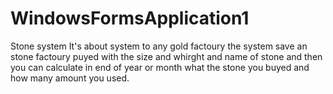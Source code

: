 # WindowsFormsApplication1
Stone system
It's about system to any gold factoury 
the system save an stone factoury puyed with the size and whirght and name of stone
and then you can calculate in end of year or month what the stone you buyed and how many amount you used.
